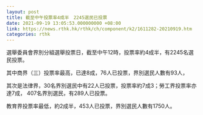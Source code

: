 ```yaml
---
layout: post
title: 截至中午投票率4成半　2245選民已投票
date: 2021-09-19 13:05:53.000000000 +08:00
link: https://news.rthk.hk/rthk/ch/component/k2/1611282-20210919.htm
categories: rthk
---
```


選舉委員會界別分組選舉投票日，截至中午12時，投票率約4成半，有2245名選民投票。

其中商界（三）投票率最高，已達8成，76人已投票，界別選民人數有93人，

其次是法律界，30名界別選民中有22人已投票，投票率約7成3；勞工界投票率亦達7成， 407名界別選民，有289人已投票。　

教育界投票率最低，約2成半，453人已投票，界別選民人數有1750人。
